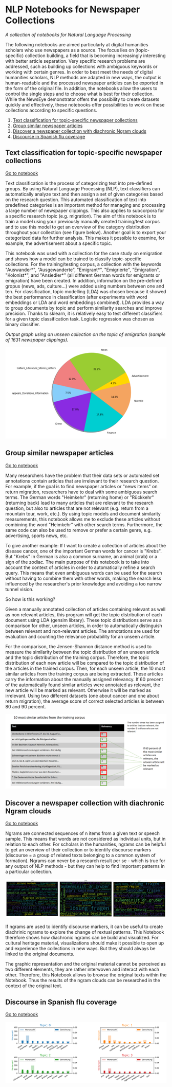 # NLP Notebooks for Newspaper Collections
*A collection of notebooks for Natural Language Processing*

The following notebooks are aimed particularly at digital humanities scholars who use newspapers as a source. The focus lies on (topic-specific) collection building, a field that is becoming increasingly interesting with better article separation. Very specific research problems are addressed, such as building up collections with ambiguous keywords or working with certain genres. In order to best meet the needs of digital humanities scholars, NLP methods are adapted in new ways, the output is human-readable and the processed newspaper articles can be exported in the form of the original file. In addition, the notebooks allow the users to control the single steps and to choose what is best for their collection. While the NewsEye demonstrator offers the possibility to create datasets quickly and effectively, these notebooks offer possibilities to work on these collections according to specific questions. 

1. [Text classification for topic-specific newspaper collections](#Text-classification-for-topic-specific-newspaper-collections)
2. [Group similar newspaper articles](#Group-similar-newspaper-articles)
3. [Discover a newspaper collection with diachronic Ngram clouds](#Discover-a-newspaper-collection-with-diachronic-Ngram-clouds)
4. [Discourse in Spanish flu coverage](#Discourse-in-Spanish-flu-coverage)
   
## Text classification for topic-specific newspaper collections

<a href="https://github.com/NewsEye/NLP-Notebooks-Newspaper-Collections/blob/master/Text_classification_of_newspaper_clippings_notebook.ipynb" target="_blank">Go to notebook</a> 

Text classification is the process of categorizing text into pre-defined groups. By using Natural Language Processing (NLP), text classifiers can automatically analyze text and then assign a set of given categories based on the research question. This automated classification of text into predefined categories is an important method for managing and processing a large number of newspaper clippings. This also applies to subcorpora for a specific research topic (e.g. migration). The aim of this notebook is to train a model using your previously manually created training/test corpus and to use this model to get an overview of the category distribution throughout your collection (see figure below). Another goal is to export your categorized data for further analysis. This makes it possible to examine, for example, the advertisement about a specific topic.

This notebook was used with a collection for the case study on emigration and shows how a model can be trained to classify topic-specific collections. For the training/testing corpus, a collection with the keywords "Auswander*", "Ausgewanderte", "Emigrant*", "Emigrierte", "Emigration", "Kolonist*", and "Ansiedler*" (all different German words for emigrants or emigration) have been created. In addition, information on the pre-defined gropus (news, ads, culture...) were added using numbers between one and ten. 
For classification, topic modelling (LDA) was chosen because it showed the best performance in classification (after experiments with word embeddings or LDA and word embeddings combined). LDA provides a way to group documents by topic and perform similarity searches and improve precision. Thanks to sklearn, it is relatively easy to test different classifiers for a given topic classification task. Logistic regression was chosen as binary classifier. 

*Output graph using an unseen collection on the topic of emigration  (sample of 1631 newspaper clippings).* 

![Collection on the topic of Emigration](images/cat.PNG)

## Group similar newspaper articles
<a href="https://github.com/NewsEye/NLP-Notebooks-Newspaper-Collections/blob/master/news_article_similarity_notebook.ipynb" target="_blank">Go to notebook</a>

Many researchers have the problem that their data sets or automated set annotations contain articles that are irrelevant to their research question. For example, if the goal is to find newspaper articles or "news items" on return migration, researchers have to deal with some ambiguous search terms. The German words "Heimkehr" (returning home) or "Rückkehr" (returning back) lead to many articles that are relevant to the research question, but also to articles that are not relevant (e.g. return from a mountain tour, work, etc.). By using topic models and document similarity measurements, this notebook allows me to exclude these articles without combining the word "Heimkehr" with other search terms. Furthermore, the same code can also be used to remove or prefer a certain genre, e.g. advertising, sports news, etc.

To give another example: If I want to create a collection of articles about the disease cancer, one of the important German words for cancer is "Krebs". But "Krebs" in German is also a common surname, an animal (crab) or a sign of the zodiac.
The main purpose of this notebook is to take into account the context of articles in order to automatically refine a search query. This means that even ambiguous words can be used for the search without having to combine them with other words, making the search less influenced by the researcher's prior knowledge and avoiding a too narrow tunnel vision.

So how is this working?

Given a manually annotated collection of articles containing relevant as well as non relevant articles, this program will get the topic distribution of each document using LDA (gensim library). These topic distributions serve as a comparison for other, unseen articles, in order to automatically distinguish between relevant and non-relevant articles. The annotations are used for evaluation and counting the relevance probability for an unseen article.

For the comparison, the Jensen-Shannon distance method is used to measure the similarity between the topic distribution of an unseen article and the topic distribution of the training corpus. Therefore, the topic distribution of each new article will be compared to the topic distribution of the articles in the trained corpus. Then, for each unseen article, the 10 most similar articles from the training corpus are being extracted. These articles carry the information about the manually assigned relevancy. If 60 precent of the automatically found similar articles were annotated as relevant, the new article will be marked as relevant. Otherwise it will be marked as irrelevant. Using two different datasets (one about cancer and one about return migration), the average score of correct selected articles is between 80 and 90 percent.

![](images/nk.PNG)

## Discover a newspaper collection with diachronic Ngram clouds

<a href="https://github.com/NewsEye/NLP-Notebooks-Newspaper-Collections/blob/master/n-gram_clouds_notebook.ipynb" target="_blank">Go to notebook</a>

Ngrams are connected sequences of n items from a given text or speech sample. This means that words are not considered as individual units, but in relation to each other. For scholars in the humanities, ngrams can be helpful to get an overview of their collection or to identify discourse markers (discourse = a group of related texts belonging to a common system of formation). Ngrams can never be a research result per se - which is true for any output of NLP methods - but they can help to find important patterns in a particular collection.  

![ngrams](images/WC.PNG)

If ngrams are used to identify discourse markers, it can be useful to create diachrinic ngrams to explore the change of rextual patterns. This Notebook therefore shows how diachronic ngrams can be build and visualized. For cultural heritage material, visualizations should make it possible to open up and experience the collections in new ways. But they should always be linked to the original documents. 

The graphic representation and the original material cannot be perceived as two different elements, they are rather  interwoven and interact with each other. Therefore, this Notebook allows to browse the original texts within the Notebook. Thus the results of the ngram clouds can be researched in the context of the original text. 

## Discourse in Spanish flu coverage

<a href="https://github.com/soberbichler/Discourse-in-Spanish-flu-coverage_Notebook/blob/main/Discourse-in-Spanish-flu-coverage_Notebook.ipynb" target="_blank">Go to notebook</a>

![tm](images/tm.PNG)

